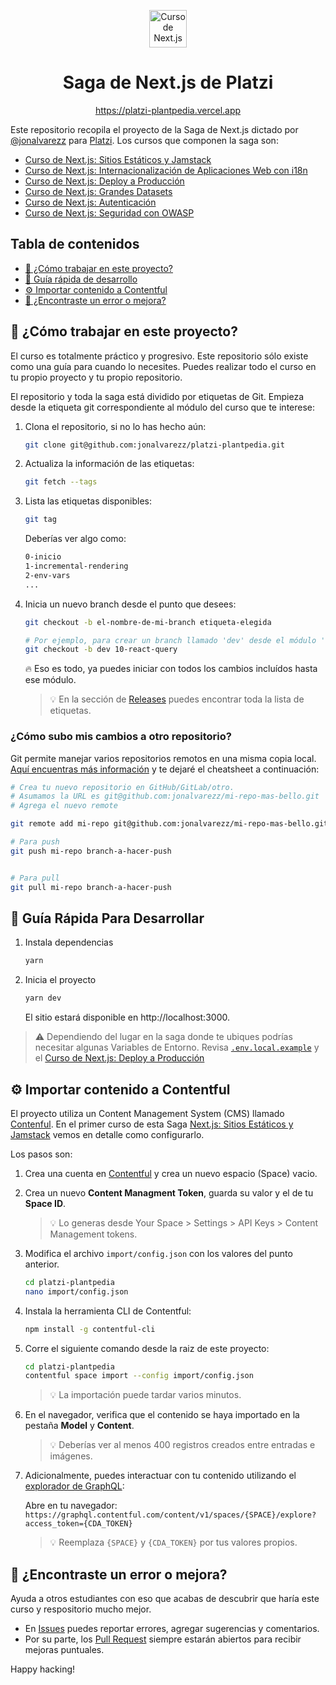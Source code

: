 <p align="center">
  <a href="https://platzi.com/cursos/next-2020/" target="_blank">
    <img alt="Curso de Next.js" src="https://static.platzi.com/media/achievements/badge-nextjs-2259fc68-f86b-486e-bc09-95311a887985.png" width="60" />
  </a>
</p>
<h1 align="center">
  Saga de Next.js de Platzi
</h1>
<p align="center">
  <a href="https://platzi-plantpedia.vercel.app" target="_blank">
    https://platzi-plantpedia.vercel.app
  </a>
</p>

Este repositorio recopila el proyecto de la Saga de Next.js dictado por [@jonalvarezz](https://twitter.com/jonalvarezz) para [Platzi](https://platzi.com). Los cursos que componen la saga son:

* [Curso de Next.js: Sitios Estáticos y Jamstack](https://platzi.com/cursos/nextjs-jamstack)
* [Curso de Next.js: Internacionalización de Aplicaciones Web con i18n](https://platzi.com/cursos/nextjs-internacionalizacion)
* [Curso de Next.js: Deploy a Producción](https://platzi.com/cursos/nextjs-deploy)
* [Curso de Next.js: Grandes Datasets](https://platzi.com/cursos/nextjs-datasets)
* [Curso de Next.js: Autenticación](https://platzi.com/cursos/nextjs-auth)
* [Curso de Next.js: Seguridad con OWASP](https://platzi.com/cursos/nextjs-seguridad-owasp)

## Tabla de contenidos
* [🔎 ¿Cómo trabajar en este proyecto?](#-cómo-trabajar-en-este-proyecto)
* [🤖 Guía rápida de desarrollo](#-gu%C3%ADa-rápida-para-desarrollar)
* [⚙️ Importar contenido a Contentful](#%EF%B8%8F-importar-contenido-a-contentful)
* [🐞 ¿Encontraste un error o mejora?](#-encontraste-un-error-o-mejora)

## 🔎 ¿Cómo trabajar en este proyecto?
El curso es totalmente práctico y progresivo. Este repositorio sólo existe como una guía para cuando lo necesites. Puedes realizar todo el curso en tu propio proyecto y tu propio repositorio.


El repositorio y toda la saga está dividido por etiquetas de Git. Empieza desde la etiqueta git correspondiente al módulo del curso que te interese:

1.  Clona el repositorio, si no lo has hecho aún:

    ```sh
    git clone git@github.com:jonalvarezz/platzi-plantpedia.git
    ```


1.  Actualiza la información de las etiquetas:

    ```sh
    git fetch --tags
    ```
    

1.  Lista las etiquetas disponibles:

    ```sh
    git tag
    ```
    
    Deberías ver algo como:

    ```sh
    0-inicio
    1-incremental-rendering
    2-env-vars
    ...
    ```

1.  Inicia un nuevo branch desde el punto que desees:

    ```sh
    git checkout -b el-nombre-de-mi-branch etiqueta-elegida

    # Por ejemplo, para crear un branch llamado 'dev' desde el módulo '10-react-query'
    git checkout -b dev 10-react-query
    ```

    🔥 Eso es todo, ya puedes iniciar con todos los cambios incluídos hasta ese módulo.

    > 💡 En la sección de [Releases](https://github.com/jonalvarezz/platzi-plantpedia/releases) puedes encontrar toda la lista de etiquetas.


### ¿Cómo subo mis cambios a otro repositorio?
Git permite manejar varios repositorios remotos en una misma copia local. [Aquí encuentras más información](https://git-scm.com/book/en/v2/Git-Basics-Working-with-Remotes) y te dejaré el cheatsheet a continuación:
```sh
# Crea tu nuevo repositorio en GitHub/GitLab/otro. 
# Asumamos la URL es git@github.com:jonalvarezz/mi-repo-mas-bello.git
# Agrega el nuevo remote

git remote add mi-repo git@github.com:jonalvarezz/mi-repo-mas-bello.git

# Para push
git push mi-repo branch-a-hacer-push


# Para pull
git pull mi-repo branch-a-hacer-push
```

## 🤖 Guía Rápida Para Desarrollar

1. Instala dependencias

    ```sh
    yarn
    ```

1. Inicia el proyecto

    ```sh
    yarn dev
    ```

    El sitio estará disponible en http://localhost:3000.

> ⚠️ Dependiendo del lugar en la saga donde te ubiques podrías necesitar algunas Variables de Entorno. Revisa [`.env.local.example`](https://github.com/jonalvarezz/platzi-plantpedia/blob/main/.env.local.example) y el [Curso de Next.js: Deploy a Producción](https://platzi.com/cursos/nextjs-deploy)


## ⚙️ Importar contenido a Contentful

El proyecto utiliza un Content Management System (CMS) llamado [Contenful](https://www.contentful.com/). En el primer curso de esta Saga [Next.js: Sitios Estáticos y Jamstack](https://platzi.com/cursos/nextjs-jamstack) vemos en detalle como configurarlo.

Los pasos son:

1. Crea una cuenta en [Contentful](https://www.contentful.com) y crea un nuevo espacio (Space) vacio.

1. Crea un nuevo **Content Managment Token**, guarda su valor y el de tu **Space ID**.
   > 💡 Lo generas desde Your Space > Settings > API Keys > Content Management tokens.

1. Modifica el archivo `import/config.json` con los valores del punto anterior.

    ```sh
    cd platzi-plantpedia
    nano import/config.json
    ```
    
1. Instala la herramienta CLI de Contentful:

    ```sh
    npm install -g contentful-cli
    ```

1. Corre el siguiente comando desde la raiz de este proyecto:

    ```sh
    cd platzi-plantpedia
    contentful space import --config import/config.json
    ```
    
    > 💡 La importación puede tardar varios minutos.
    

1. En el navegador, verifica que el contenido se haya importado en la pestaña **Model** y **Content**.

    > 💡 Deberías ver al menos 400 registros creados entre entradas e imágenes.


1. Adicionalmente, puedes interactuar con tu contenido utilizando el [explorador de GraphQL](https://www.contentful.com/developers/docs/references/graphql/):

    Abre en tu navegador: `https://graphql.contentful.com/content/v1/spaces/{SPACE}/explore?access_token={CDA_TOKEN}`
    
    > 💡 Reemplaza `{SPACE}` y `{CDA_TOKEN}` por tus valores propios.


## 🐞 ¿Encontraste un error o mejora?
Ayuda a otros estudiantes con eso que acabas de descubrir que haría este curso y respositorio mucho mejor.
* En [Issues](https://github.com/jonalvarezz/platzi-plantpedia/issues/new) puedes reportar errores, agregar sugerencias y comentarios.
* Por su parte, los [Pull Request](https://github.com/jonalvarezz/platzi-plantpedia/pulls) siempre estarán abiertos para recibir mejoras puntuales.

Happy hacking!
